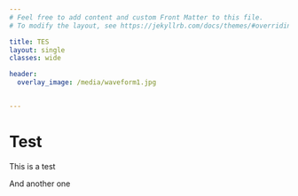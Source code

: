 ```yaml
---
# Feel free to add content and custom Front Matter to this file.
# To modify the layout, see https://jekyllrb.com/docs/themes/#overriding-theme-defaults

title: TES
layout: single
classes: wide

header:
  overlay_image: /media/waveform1.jpg


---
```


# Test

This is a test

And another one

